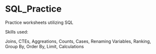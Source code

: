 # SQL_Practice

Practice worksheets utilizing SQL

Skills used: 

Joins, CTEs, Aggreations, Counts, Cases, Renaming Variables, Ranking, Group By, Order By, Limit, Calculations
